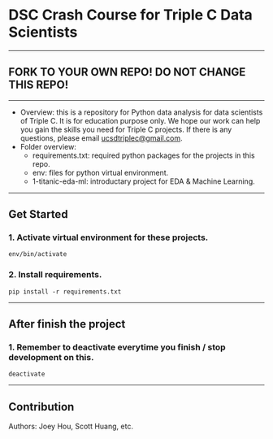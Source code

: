 
# DSC Crash Course for Triple C Data Scientists
------

## FORK TO YOUR OWN REPO!  DO NOT CHANGE THIS REPO!

------

- Overview: this is a repository for Python data analysis for data scientists of Triple C. It is for education purpose only. We hope our work can help you gain the skills you need for Triple C projects. If there is any questions, please email ucsdtriplec@gmail.com.
- Folder overview:
	- requirements.txt: required python packages for the projects in this repo.
	- env: files for python virtual environment.
	- 1-titanic-eda-ml: introductary project for EDA & Machine Learning.
	
------

## Get Started
### 1. Activate virtual environment for these projects.
`env/bin/activate`
### 2. Install requirements.
`pip install -r requirements.txt`

------
## After finish the project
### 1. Remember to deactivate everytime you finish / stop development on this.
`deactivate`









-------
## Contribution
Authors: Joey Hou, Scott Huang, etc. 

